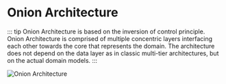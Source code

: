 # Onion Architecture 

::: tip
Onion Architecture is based on the inversion of control principle. Onion Architecture is comprised of multiple concentric layers interfacing each other towards the core that represents the domain. The architecture does not depend on the data layer as in classic multi-tier architectures, but on the actual domain models.
:::

![Onion Architecture](@/images/architecture/Onion1.png)